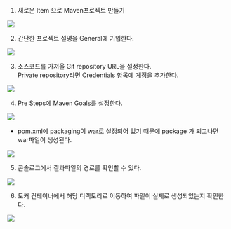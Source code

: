 1. 새로운 Item 으로 Maven프로젝트 만들기

<img src="./img/15.png">

2. 간단한 프로젝트 설명을 General에 기입한다.

<img src="./img/16.png">

3. 소스코드를 가져올 Git repository URL을 설정한다. <br>
Private repository라면 Credentials 항목에 계정을 추가한다.

<img src="./img/17.png">

4. Pre Steps에 Maven Goals를 설정한다.

<img src="./img/18.png">

* pom.xml에 packaging이 war로 설정되어 있기 때문에 package 가 되고나면 war파일이 생성된다.

<img src="./img/19.png">

5. 콘솔로그에서 결과파일의 경로를 확인할 수 있다.

<img src="./img/20.png">

6. 도커 컨테이너에서 해당 디렉토리로 이동하여 파일이 실제로 생성되었는지 확인한다.

<img src="./img/21.png">